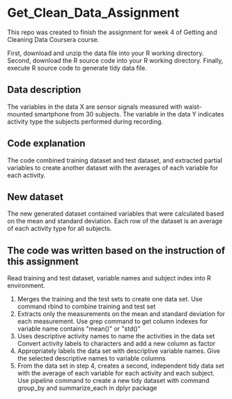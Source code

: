 # Get_Clean_Data_Assignment
This repo was created to finish the assignment for week 4 of Getting and Cleaning Data Coursera course.

First, download and unzip the data file into your R working directory.
Second, download the R source code into your R working directory.
Finally, execute R source code to generate tidy data file.
## Data description
The variables in the data X are sensor signals measured with waist-mounted smartphone from 30 subjects. The variable in the data Y indicates activity type the subjects performed during recording.

## Code explanation
The code combined training dataset and test dataset, and extracted partial variables to create another dataset with the averages of each variable for each activity.

## New dataset
The new generated dataset contained variables that were calculated based on the mean and standard deviation. Each row of the dataset is an average of each activity type for all subjects.

## The code was written based on the instruction of this assignment
Read training and test dataset, variable names and subject index into R environment. 

1. Merges the training and the test sets to create one data set. Use command rbind to combine training and test set
2. Extracts only the measurements on the mean and standard deviation for each measurement. Use grep command to get column indexes for variable name contains "mean()" or "std()"
3. Uses descriptive activity names to name the activities in the data set Convert activity labels to characters and add a new column as factor
4. Appropriately labels the data set with descriptive variable names. Give the selected descriptive names to variable columns
5. From the data set in step 4, creates a second, independent tidy data set with the average of each variable for each activity and each subject. Use pipeline command to create a new tidy dataset with command group_by and summarize_each in dplyr package
